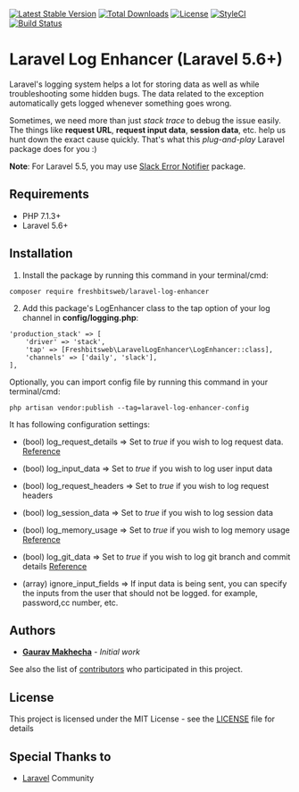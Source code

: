 [![Latest Stable Version](https://poser.pugx.org/freshbitsweb/laravel-log-enhancer/v/stable)](https://packagist.org/packages/freshbitsweb/laravel-log-enhancer)
[![Total Downloads](https://poser.pugx.org/freshbitsweb/laravel-log-enhancer/downloads)](https://packagist.org/packages/freshbitsweb/laravel-log-enhancer)
[![License](https://poser.pugx.org/freshbitsweb/laravel-log-enhancer/license)](https://packagist.org/packages/freshbitsweb/laravel-log-enhancer)
[![StyleCI](https://styleci.io/repos/126970369/shield?branch=master)](https://styleci.io/repos/126970369)
[![Build Status](https://travis-ci.com/freshbitsweb/laravel-log-enhancer.svg?branch=master)](https://travis-ci.com/freshbitsweb/laravel-log-enhancer)

# Laravel Log Enhancer (Laravel 5.6+)
Laravel's logging system helps a lot for storing data as well as while troubleshooting some hidden bugs. The data related to the exception automatically gets logged whenever something goes wrong.

Sometimes, we need more than just *stack trace* to debug the issue easily. The things like **request URL**, **request input data**, **session data**, etc. help us hunt down the exact cause quickly. That's what this *plug-and-play* Laravel package does for you :)


**Note**: For Laravel 5.5, you may use [Slack Error Notifier](https://github.com/freshbitsweb/slack-error-notifier) package.

## Requirements

* PHP 7.1.3+
* Laravel 5.6+

## Installation

1) Install the package by running this command in your terminal/cmd:
```
composer require freshbitsweb/laravel-log-enhancer
```

2) Add this package's LogEnhancer class to the tap option of your log channel in **config/logging.php**:
```
'production_stack' => [
    'driver' => 'stack',
    'tap' => [Freshbitsweb\LaravelLogEnhancer\LogEnhancer::class],
    'channels' => ['daily', 'slack'],
],
```

Optionally, you can import config file by running this command in your terminal/cmd:
```
php artisan vendor:publish --tag=laravel-log-enhancer-config
```

It has following configuration settings:
* (bool) log_request_details => Set to *true* if you wish to log request data. [Reference](https://github.com/Seldaek/monolog/blob/master/src/Monolog/Processor/WebProcessor.php)

* (bool) log_input_data => Set to *true* if you wish to log user input data

* (bool) log_request_headers => Set to *true* if you wish to log request headers

* (bool) log_session_data => Set to *true* if you wish to log session data

* (bool) log_memory_usage => Set to *true* if you wish to log memory usage [Reference](https://github.com/Seldaek/monolog/blob/master/src/Monolog/Processor/MemoryUsageProcessor.php)

* (bool) log_git_data => Set to *true* if you wish to log git branch and commit details [Reference](https://github.com/Seldaek/monolog/blob/master/src/Monolog/Processor/GitProcessor.php)

* (array) ignore_input_fields => If input data is being sent, you can specify the inputs from the user that should not be logged. for example, password,cc number, etc.

## Authors

* [**Gaurav Makhecha**](https://github.com/gauravmak) - *Initial work*

See also the list of [contributors](https://github.com/freshbitsweb/laravel-log-enhancer/graphs/contributors) who participated in this project.

## License

This project is licensed under the MIT License - see the [LICENSE](LICENSE) file for details

## Special Thanks to

* [Laravel](https://laravel.com) Community
